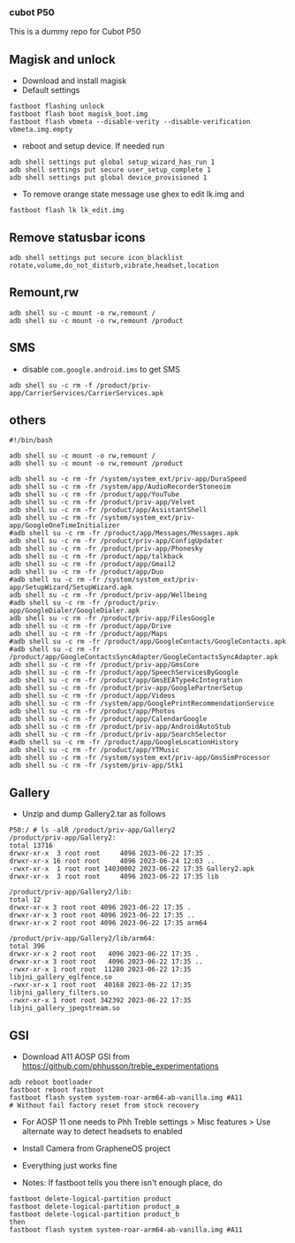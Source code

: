 ### cubot P50

This is a  dummy repo for Cubot P50

## Magisk and unlock

- Download and install magisk
- Default settings

```
fastboot flashing unlock
fastboot flash boot magisk_boot.img
fastboot flash vbmeta --disable-verity --disable-verification vbmeta.img.empty
```

- reboot and setup device. If needed run

```
adb shell settings put global setup_wizard_has_run 1
adb shell settings put secure user_setup_complete 1
adb shell settings put global device_provisioned 1
```

- To remove orange state message use ghex to edit lk.img and

```
fastboot flash lk lk_edit.img
```

## Remove statusbar icons

```
adb shell settings put secure icon_blacklist rotate,volume,do_not_disturb,vibrate,headset,location
```

## Remount,rw

```
adb shell su -c mount -o rw,remount /
adb shell su -c mount -o rw,remount /product
```

## SMS
- disable `com.google.android.ims` to get SMS

```
adb shell su -c rm -f /product/priv-app/CarrierServices/CarrierServices.apk
```

## others

```
#!/bin/bash

adb shell su -c mount -o rw,remount /
adb shell su -c mount -o rw,remount /product

adb shell su -c rm -fr /system/system_ext/priv-app/DuraSpeed
adb shell su -c rm -fr /system/app/AudioRecorderStoneoim
adb shell su -c rm -fr /product/app/YouTube
adb shell su -c rm -fr /product/priv-app/Velvet
adb shell su -c rm -fr /product/app/AssistantShell
adb shell su -c rm -fr /system/system_ext/priv-app/GoogleOneTimeInitializer
#adb shell su -c rm -fr /product/app/Messages/Messages.apk
adb shell su -c rm -fr /product/priv-app/ConfigUpdater
adb shell su -c rm -fr /product/priv-app/Phonesky
adb shell su -c rm -fr /product/app/talkback
adb shell su -c rm -fr /product/app/Gmail2
adb shell su -c rm -fr /product/app/Duo
#adb shell su -c rm -fr /system/system_ext/priv-app/SetupWizard/SetupWizard.apk
adb shell su -c rm -fr /product/priv-app/Wellbeing
#adb shell su -c rm -fr /product/priv-app/GoogleDialer/GoogleDialer.apk
adb shell su -c rm -fr /product/priv-app/FilesGoogle
adb shell su -c rm -fr /product/app/Drive
adb shell su -c rm -fr /product/app/Maps
#adb shell su -c rm -fr /product/app/GoogleContacts/GoogleContacts.apk
#adb shell su -c rm -fr /product/app/GoogleContactsSyncAdapter/GoogleContactsSyncAdapter.apk
adb shell su -c rm -fr /product/priv-app/GmsCore
adb shell su -c rm -fr /product/app/SpeechServicesByGoogle
adb shell su -c rm -fr /product/app/GmsEEAType4cIntegration
adb shell su -c rm -fr /product/priv-app/GooglePartnerSetup
adb shell su -c rm -fr /product/app/Videos
adb shell su -c rm -fr /system/app/GooglePrintRecommendationService
adb shell su -c rm -fr /product/app/Photos
adb shell su -c rm -fr /product/app/CalendarGoogle
adb shell su -c rm -fr /product/priv-app/AndroidAutoStub
adb shell su -c rm -fr /product/priv-app/SearchSelector
#adb shell su -c rm -fr /product/app/GoogleLocationHistory
adb shell su -c rm -fr /product/app/YTMusic
adb shell su -c rm -fr /system/system_ext/priv-app/GmsSimProcessor
adb shell su -c rm -fr /system/priv-app/Stk1
```

## Gallery

- Unzip and dump Gallery2.tar as follows

```
P50:/ # ls -alR /product/priv-app/Gallery2                                                                                                       
/product/priv-app/Gallery2:
total 13716
drwxr-xr-x  3 root root     4096 2023-06-22 17:35 .
drwxr-xr-x 16 root root     4096 2023-06-24 12:03 ..
-rwxr-xr-x  1 root root 14030002 2023-06-22 17:35 Gallery2.apk
drwxr-xr-x  3 root root     4096 2023-06-22 17:35 lib

/product/priv-app/Gallery2/lib:
total 12
drwxr-xr-x 3 root root 4096 2023-06-22 17:35 .
drwxr-xr-x 3 root root 4096 2023-06-22 17:35 ..
drwxr-xr-x 2 root root 4096 2023-06-22 17:35 arm64

/product/priv-app/Gallery2/lib/arm64:
total 396
drwxr-xr-x 2 root root   4096 2023-06-22 17:35 .
drwxr-xr-x 3 root root   4096 2023-06-22 17:35 ..
-rwxr-xr-x 1 root root  11280 2023-06-22 17:35 libjni_gallery_eglfence.so
-rwxr-xr-x 1 root root  40168 2023-06-22 17:35 libjni_gallery_filters.so
-rwxr-xr-x 1 root root 342392 2023-06-22 17:35 libjni_gallery_jpegstream.so
```


## GSI

- Download A11 AOSP GSI from https://github.com/phhusson/treble_experimentations
  
```
adb reboot bootloader
fastboot reboot fastboot
fastboot flash system system-roar-arm64-ab-vanilla.img #A11
# Without fail factory reset from stock recovery
```
- For AOSP 11 one needs to Phh Treble settings > Misc features > Use alternate way to detect headsets to enabled
- Install Camera from GrapheneOS project
- Everything just works fine

- Notes: If fastboot tells you there isn't enough place, do

```
fastboot delete-logical-partition product
fastboot delete-logical-partition product_a
fastboot delete-logical-partition product_b
then
fastboot flash system system-roar-arm64-ab-vanilla.img #A11
```
